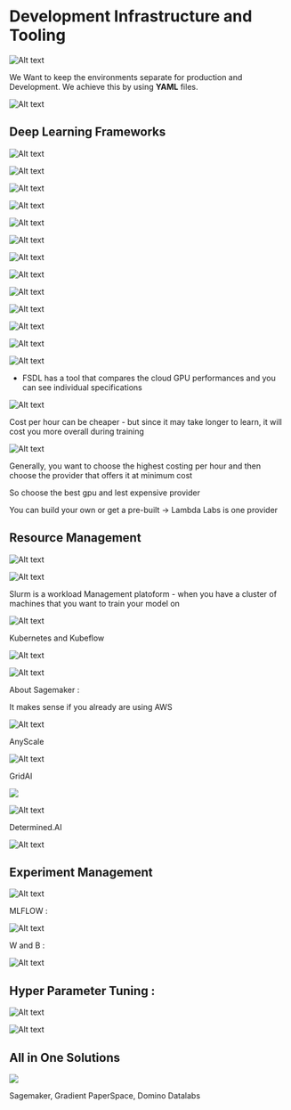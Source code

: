 # Development Infrastructure and Tooling


![Alt text](image-11.png)

We Want to keep the environments separate for production and Development. We 
achieve this by using **YAML** files. 

![Alt text](image-12.png)

## Deep Learning Frameworks 

![Alt text](image-13.png)

![Alt text](image-14.png)

![Alt text](image-15.png)

![Alt text](image-16.png)

![Alt text](image-17.png)

![Alt text](image-18.png)

![Alt text](image-19.png)

![Alt text](image-20.png)

![Alt text](image-21.png)

![Alt text](image-22.png)

![Alt text](image-23.png)

![Alt text](image-24.png)

![Alt text](image-25.png)

- FSDL has a tool that compares the cloud GPU performances and you can see individual specifications 

![Alt text](image-26.png)

Cost per hour can be cheaper - but since it may take longer to learn, it will cost you more overall during training 

![Alt text](image-27.png)

Generally, you want to choose the highest costing per hour and then choose the provider that offers it at minimum cost 

So choose the best gpu and lest expensive provider 

You can build your own or get a pre-built -> Lambda Labs is one provider 

## Resource Management 

![Alt text](image-28.png)

![Alt text](image-29.png) 


Slurm is a workload Management platoform - when you have a cluster of machines that you want to train your model on 

![Alt text](image-30.png)

Kubernetes and Kubeflow 

![Alt text](image-31.png)

![Alt text](image-32.png)

About Sagemaker :

It makes sense if you already are using AWS 

![Alt text](image-33.png)

AnyScale 

![Alt text](image-34.png)

GridAI 

![](image-35.png)

![Alt text](image-36.png)

Determined.AI

![Alt text](image-37.png)

## Experiment Management 

![Alt text](image-39.png)

MLFLOW :

![Alt text](image-40.png)

W and B : 

![Alt text](image-41.png)

## Hyper Parameter Tuning : 

![Alt text](image-42.png)

![Alt text](image-43.png)

## All in One Solutions 

![](image-44.png)

Sagemaker, Gradient PaperSpace, Domino Datalabs
